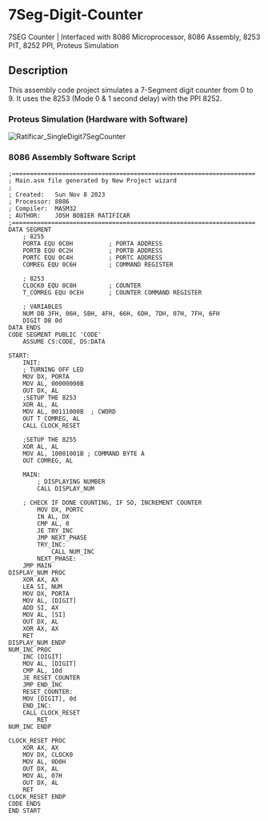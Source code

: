 # 7Seg-Digit-Counter
7SEG Counter | Interfaced with 8086 Microprocessor, 8086 Assembly, 8253 PIT, 8252 PPI, Proteus Simulation
## Description
This assembly code project simulates a 7-Segment digit counter from 0 to 9. It uses the 8253 (Mode 0 & 1 second delay) with the PPI 8252. 

### Proteus Simulation (Hardware with Software)

![Ratificar_SingleDigit7SegCounter](https://github.com/not-joosh/7Seg-Digit-Counter/assets/105687297/37192c7e-b321-40ee-b826-c9aca7373182)


### 8086 Assembly Software Script 

```assembly
;====================================================================
; Main.asm file generated by New Project wizard
;
; Created:   Sun Nov 8 2023
; Processor: 8086
; Compiler:  MASM32
; AUTHOR:    JOSH BOBIER RATIFICAR
;====================================================================
DATA SEGMENT   
    ; 8255
    PORTA EQU 0C0H  		; PORTA ADDRESS                                       
    PORTB EQU 0C2H  		; PORTB ADDRESS                                     
    PORTC EQU 0C4H  		; PORTC ADDRESS    
    COMREG EQU 0C6H  		; COMMAND REGISTER   
    
    ; 8253
    CLOCK0 EQU 0C8H 		; COUNTER
    T_COMREG EQU 0CEH		; COUNTER COMMAND REGISTER	     
    
    ; VARIABLES	
    NUM DB 3FH, 06H, 5BH, 4FH, 66H, 6DH, 7DH, 07H, 7FH, 6FH 
    DIGIT DB 0d                                                                  
DATA ENDS
CODE SEGMENT PUBLIC 'CODE'
    ASSUME CS:CODE, DS:DATA

START:
    INIT:
    ; TURNING OFF LED
    MOV DX, PORTA
    MOV AL, 00000000B
    OUT DX, AL
    ;SETUP THE 8253
    XOR AL, AL
    MOV AL, 00111000B  ; CWORD
    OUT T_COMREG, AL         
    CALL CLOCK_RESET
    
    ;SETUP THE 8255 
    XOR AL, AL
    MOV AL, 10001001B ; COMMAND BYTE A 
    OUT COMREG, AL
    
    MAIN:        
        ; DISPLAYING NUMBER 
        CALL DISPLAY_NUM   
	
	; CHECK IF DONE COUNTING, IF SO, INCREMENT COUNTER
        MOV DX, PORTC
        IN AL, DX
        CMP AL, 0
        JE TRY_INC
        JMP NEXT_PHASE
        TRY_INC:                            
            CALL NUM_INC  
        NEXT_PHASE:
    JMP MAIN 
DISPLAY_NUM PROC 
    XOR AX, AX   
    LEA SI, NUM  
    MOV DX, PORTA
    MOV AL, [DIGIT]   
    ADD SI, AX
    MOV AL, [SI]
    OUT DX, AL   
    XOR AX, AX
    RET
DISPLAY_NUM ENDP
NUM_INC PROC            
    INC [DIGIT]
    MOV AL, [DIGIT]
    CMP AL, 10d    
    JE RESET_COUNTER  
    JMP END_INC
    RESET_COUNTER:
    MOV [DIGIT], 0d
    END_INC:
	CALL CLOCK_RESET
        RET
NUM_INC ENDP    

CLOCK_RESET PROC
    XOR AX, AX
    MOV DX, CLOCK0
    MOV AL, 0D0H
    OUT DX, AL   
    MOV AL, 07H
    OUT DX, AL
    RET
CLOCK_RESET ENDP 
CODE ENDS
END START

```
